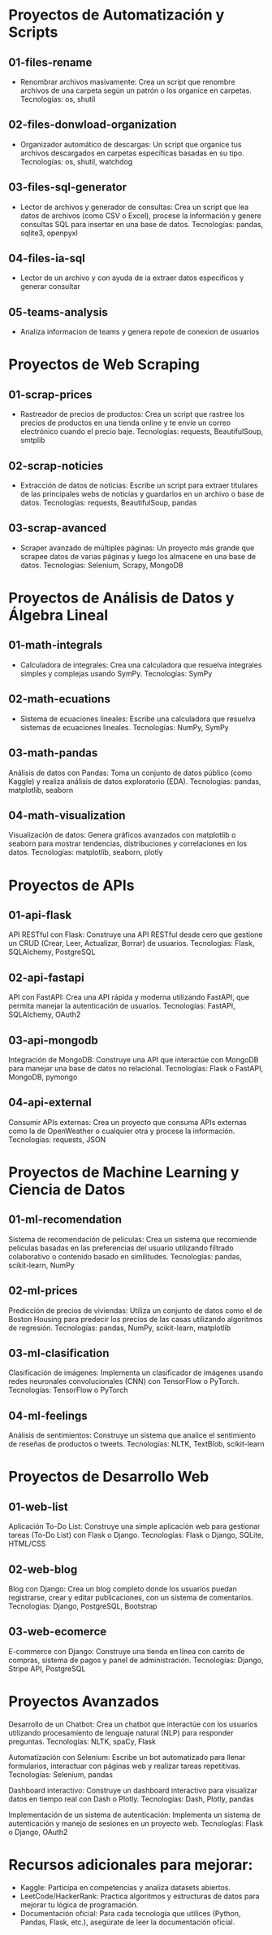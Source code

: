 # Proyectos de Automatización y Scripts

## 01-files-rename

- Renombrar archivos masivamente: Crea un script que renombre archivos de una carpeta según un patrón o los organice en carpetas. 
Tecnologías: os, shutil

## 02-files-donwload-organization

- Organizador automático de descargas: Un script que organice tus archivos descargados en carpetas específicas basadas en su tipo.
Tecnologías: os, shutil, watchdog

## 03-files-sql-generator

- Lector de archivos y generador de consultas: Crea un script que lea datos de archivos (como CSV o Excel), procese la información y genere consultas SQL para insertar en una base de datos.
Tecnologías: pandas, sqlite3, openpyxl

## 04-files-ia-sql

- Lector de un archivo y con ayuda de ia extraer datos especificos y generar consultar

## 05-teams-analysis

- Analiza informacion de teams y genera repote de conexion de usuarios


# Proyectos de Web Scraping

## 01-scrap-prices

- Rastreador de precios de productos: Crea un script que rastree los precios de productos en una tienda online y te envíe un correo electrónico cuando el precio baje.
Tecnologías: requests, BeautifulSoup, smtplib

## 02-scrap-noticies

- Extracción de datos de noticias: Escribe un script para extraer titulares de las principales webs de noticias y guardarlos en un archivo o base de datos.
Tecnologías: requests, BeautifulSoup, pandas

## 03-scrap-avanced

- Scraper avanzado de múltiples páginas: Un proyecto más grande que scrapee datos de varias páginas y luego los almacene en una base de datos.
Tecnologías: Selenium, Scrapy, MongoDB

# Proyectos de Análisis de Datos y Álgebra Lineal

## 01-math-integrals

- Calculadora de integrales: Crea una calculadora que resuelva integrales simples y complejas usando SymPy.
Tecnologías: SymPy

## 02-math-ecuations

- Sistema de ecuaciones lineales: Escribe una calculadora que resuelva sistemas de ecuaciones lineales.
Tecnologías: NumPy, SymPy

## 03-math-pandas

Análisis de datos con Pandas: Toma un conjunto de datos público (como Kaggle) y realiza análisis de datos exploratorio (EDA).
Tecnologías: pandas, matplotlib, seaborn

## 04-math-visualization

Visualización de datos: Genera gráficos avanzados con matplotlib o seaborn para mostrar tendencias, distribuciones y correlaciones en los datos.
Tecnologías: matplotlib, seaborn, plotly

# Proyectos de APIs

## 01-api-flask

API RESTful con Flask: Construye una API RESTful desde cero que gestione un CRUD (Crear, Leer, Actualizar, Borrar) de usuarios.
Tecnologías: Flask, SQLAlchemy, PostgreSQL

## 02-api-fastapi

API con FastAPI: Crea una API rápida y moderna utilizando FastAPI, que permita manejar la autenticación de usuarios.
Tecnologías: FastAPI, SQLAlchemy, OAuth2

## 03-api-mongodb

Integración de MongoDB: Construye una API que interactúe con MongoDB para manejar una base de datos no relacional.
Tecnologías: Flask o FastAPI, MongoDB, pymongo

## 04-api-external

Consumir APIs externas: Crea un proyecto que consuma APIs externas como la de OpenWeather o cualquier otra y procese la información.
Tecnologías: requests, JSON


# Proyectos de Machine Learning y Ciencia de Datos

## 01-ml-recomendation

Sistema de recomendación de películas: Crea un sistema que recomiende películas basadas en las preferencias del usuario utilizando filtrado colaborativo o contenido basado en similitudes.
Tecnologías: pandas, scikit-learn, NumPy

## 02-ml-prices

Predicción de precios de viviendas: Utiliza un conjunto de datos como el de Boston Housing para predecir los precios de las casas utilizando algoritmos de regresión.
Tecnologías: pandas, NumPy, scikit-learn, matplotlib

## 03-ml-clasification

Clasificación de imágenes: Implementa un clasificador de imágenes usando redes neuronales convolucionales (CNN) con TensorFlow o PyTorch.
Tecnologías: TensorFlow o PyTorch

## 04-ml-feelings

Análisis de sentimientos: Construye un sistema que analice el sentimiento de reseñas de productos o tweets.
Tecnologías: NLTK, TextBlob, scikit-learn

# Proyectos de Desarrollo Web

## 01-web-list

Aplicación To-Do List: Construye una simple aplicación web para gestionar tareas (To-Do List) con Flask o Django.
Tecnologías: Flask o Django, SQLite, HTML/CSS

## 02-web-blog

Blog con Django: Crea un blog completo donde los usuarios puedan registrarse, crear y editar publicaciones, con un sistema de comentarios.
Tecnologías: Django, PostgreSQL, Bootstrap

## 03-web-ecomerce

E-commerce con Django: Construye una tienda en línea con carrito de compras, sistema de pagos y panel de administración.
Tecnologías: Django, Stripe API, PostgreSQL

# Proyectos Avanzados

Desarrollo de un Chatbot: Crea un chatbot que interactúe con los usuarios utilizando procesamiento de lenguaje natural (NLP) para responder preguntas.
Tecnologías: NLTK, spaCy, Flask

Automatización con Selenium: Escribe un bot automatizado para llenar formularios, interactuar con páginas web y realizar tareas repetitivas.
Tecnologías: Selenium, pandas

Dashboard interactivo: Construye un dashboard interactivo para visualizar datos en tiempo real con Dash o Plotly.
Tecnologías: Dash, Plotly, pandas

Implementación de un sistema de autenticación: Implementa un sistema de autenticación y manejo de sesiones en un proyecto web.
Tecnologías: Flask o Django, OAuth2

# Recursos adicionales para mejorar:

- Kaggle: Participa en competencias y analiza datasets abiertos.
- LeetCode/HackerRank: Practica algoritmos y estructuras de datos para mejorar tu lógica de programación.
- Documentación oficial: Para cada tecnología que utilices (Python, Pandas, Flask, etc.), asegúrate de leer la documentación oficial.